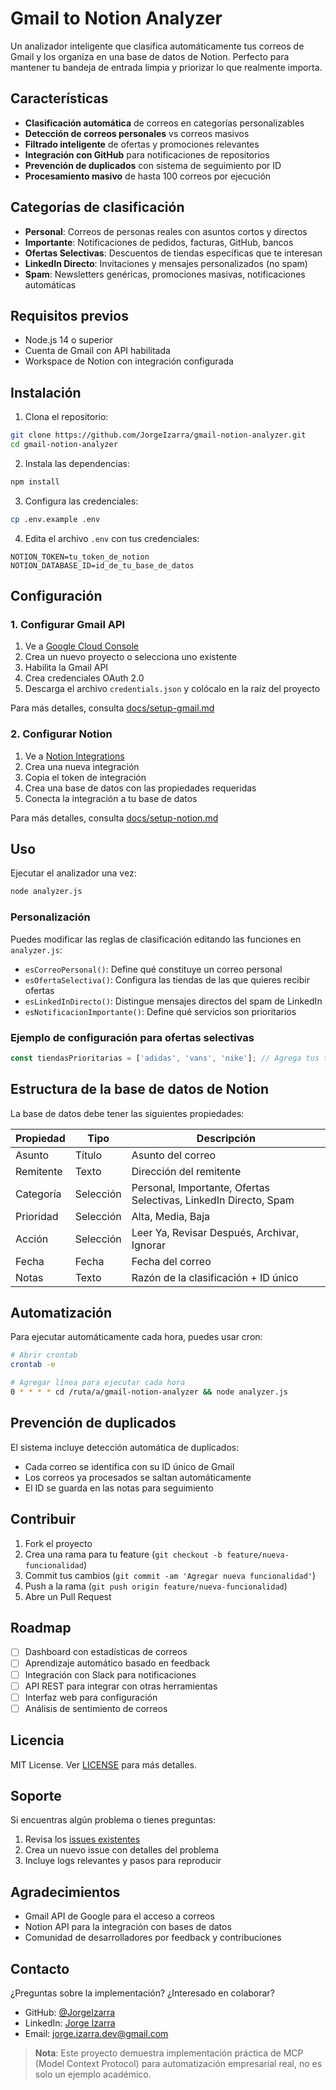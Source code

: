 # Gmail to Notion Analyzer

Un analizador inteligente que clasifica automáticamente tus correos de Gmail y los organiza en una base de datos de Notion. Perfecto para mantener tu bandeja de entrada limpia y priorizar lo que realmente importa.

## Características

- **Clasificación automática** de correos en categorías personalizables
- **Detección de correos personales** vs correos masivos
- **Filtrado inteligente** de ofertas y promociones relevantes
- **Integración con GitHub** para notificaciones de repositorios
- **Prevención de duplicados** con sistema de seguimiento por ID
- **Procesamiento masivo** de hasta 100 correos por ejecución

## Categorías de clasificación

- **Personal**: Correos de personas reales con asuntos cortos y directos
- **Importante**: Notificaciones de pedidos, facturas, GitHub, bancos
- **Ofertas Selectivas**: Descuentos de tiendas específicas que te interesan
- **LinkedIn Directo**: Invitaciones y mensajes personalizados (no spam)
- **Spam**: Newsletters genéricas, promociones masivas, notificaciones automáticas

## Requisitos previos

- Node.js 14 o superior
- Cuenta de Gmail con API habilitada
- Workspace de Notion con integración configurada

## Instalación

1. Clona el repositorio:
```bash
git clone https://github.com/JorgeIzarra/gmail-notion-analyzer.git
cd gmail-notion-analyzer
```

2. Instala las dependencias:
```bash
npm install
```

3. Configura las credenciales:
```bash
cp .env.example .env
```

4. Edita el archivo `.env` con tus credenciales:
```
NOTION_TOKEN=tu_token_de_notion
NOTION_DATABASE_ID=id_de_tu_base_de_datos
```

## Configuración

### 1. Configurar Gmail API

1. Ve a [Google Cloud Console](https://console.cloud.google.com)
2. Crea un nuevo proyecto o selecciona uno existente
3. Habilita la Gmail API
4. Crea credenciales OAuth 2.0
5. Descarga el archivo `credentials.json` y colócalo en la raíz del proyecto

Para más detalles, consulta [docs/setup-gmail.md](docs/setup-gmail.md)

### 2. Configurar Notion

1. Ve a [Notion Integrations](https://www.notion.so/my-integrations)
2. Crea una nueva integración
3. Copia el token de integración
4. Crea una base de datos con las propiedades requeridas
5. Conecta la integración a tu base de datos

Para más detalles, consulta [docs/setup-notion.md](docs/setup-notion.md)

## Uso

Ejecutar el analizador una vez:
```bash
node analyzer.js
```

### Personalización

Puedes modificar las reglas de clasificación editando las funciones en `analyzer.js`:

- `esCorreoPersonal()`: Define qué constituye un correo personal
- `esOfertaSelectiva()`: Configura las tiendas de las que quieres recibir ofertas
- `esLinkedInDirecto()`: Distingue mensajes directos del spam de LinkedIn
- `esNotificacionImportante()`: Define qué servicios son prioritarios

### Ejemplo de configuración para ofertas selectivas

```javascript
const tiendasPrioritarias = ['adidas', 'vans', 'nike']; // Agrega tus tiendas favoritas
```

## Estructura de la base de datos de Notion

La base de datos debe tener las siguientes propiedades:

| Propiedad | Tipo | Descripción |
|-----------|------|-------------|
| Asunto | Título | Asunto del correo |
| Remitente | Texto | Dirección del remitente |
| Categoría | Selección | Personal, Importante, Ofertas Selectivas, LinkedIn Directo, Spam |
| Prioridad | Selección | Alta, Media, Baja |
| Acción | Selección | Leer Ya, Revisar Después, Archivar, Ignorar |
| Fecha | Fecha | Fecha del correo |
| Notas | Texto | Razón de la clasificación + ID único |

## Automatización

Para ejecutar automáticamente cada hora, puedes usar cron:

```bash
# Abrir crontab
crontab -e

# Agregar línea para ejecutar cada hora
0 * * * * cd /ruta/a/gmail-notion-analyzer && node analyzer.js
```

## Prevención de duplicados

El sistema incluye detección automática de duplicados:
- Cada correo se identifica con su ID único de Gmail
- Los correos ya procesados se saltan automáticamente
- El ID se guarda en las notas para seguimiento

## Contribuir

1. Fork el proyecto
2. Crea una rama para tu feature (`git checkout -b feature/nueva-funcionalidad`)
3. Commit tus cambios (`git commit -am 'Agregar nueva funcionalidad'`)
4. Push a la rama (`git push origin feature/nueva-funcionalidad`)
5. Abre un Pull Request

## Roadmap

- [ ] Dashboard con estadísticas de correos
- [ ] Aprendizaje automático basado en feedback
- [ ] Integración con Slack para notificaciones
- [ ] API REST para integrar con otras herramientas
- [ ] Interfaz web para configuración
- [ ] Análisis de sentimiento de correos

## Licencia

MIT License. Ver [LICENSE](LICENSE) para más detalles.

## Soporte

Si encuentras algún problema o tienes preguntas:

1. Revisa los [issues existentes](https://github.com/JorgeIzarra/gmail-notion-analyzer/issues)
2. Crea un nuevo issue con detalles del problema
3. Incluye logs relevantes y pasos para reproducir

## Agradecimientos

- Gmail API de Google para el acceso a correos
- Notion API para la integración con bases de datos
- Comunidad de desarrolladores por feedback y contribuciones

## Contacto

¿Preguntas sobre la implementación? ¿Interesado en colaborar?

- GitHub: [@JorgeIzarra](https://github.com/JorgeIzarra)
- LinkedIn: [Jorge Izarra](https://linkedin.com/in/jorge-izarra)
- Email: jorge.izarra.dev@gmail.com

> **Nota**: Este proyecto demuestra implementación práctica de MCP (Model Context Protocol) para automatización empresarial real, no es solo un ejemplo académico.
